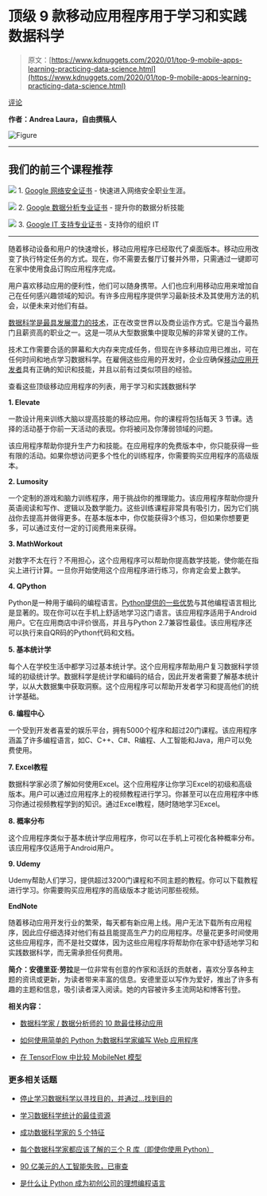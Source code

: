 # 顶级 9 款移动应用程序用于学习和实践数据科学

> 原文：[https://www.kdnuggets.com/2020/01/top-9-mobile-apps-learning-practicing-data-science.html](https://www.kdnuggets.com/2020/01/top-9-mobile-apps-learning-practicing-data-science.html)

[评论](#comments)

**作者：Andrea Laura，自由撰稿人**

![Figure](../Images/ff75c0ed5cb28b4a9e2cbb9ac4e21dd5.png)

* * *

## 我们的前三个课程推荐

![](../Images/0244c01ba9267c002ef39d4907e0b8fb.png) 1\. [Google 网络安全证书](https://www.kdnuggets.com/google-cybersecurity) - 快速进入网络安全职业生涯。

![](../Images/e225c49c3c91745821c8c0368bf04711.png) 2\. [Google 数据分析专业证书](https://www.kdnuggets.com/google-data-analytics) - 提升你的数据分析技能

![](../Images/0244c01ba9267c002ef39d4907e0b8fb.png) 3\. [Google IT 支持专业证书](https://www.kdnuggets.com/google-itsupport) - 支持你的组织 IT

* * *

随着移动设备和用户的快速增长，移动应用程序已经取代了桌面版本。移动应用改变了执行特定任务的方式。现在，你不需要去餐厅订餐并外带，只需通过一键即可在家中使用食品订购应用程序完成。

用户喜欢移动应用的便利性，他们可以随身携带。人们也应利用移动应用来增加自己在任何感兴趣领域的知识。有许多应用程序提供学习最新技术及其使用方法的机会，以便未来对他们有益。

[数据科学是最具发展潜力的技术](/2016/03/evolution-data-scientist.html)，正在改变世界以及商业运作方式。它是当今最热门且薪资高的职业之一。这是一项从大型数据集中提取见解的非常关键的工作。

技术工作需要合适的屏幕和大内存来完成任务，但现在许多移动应用已推出，可在任何时间和地点学习数据科学。在雇佣这些应用的开发时，企业应确保[移动应用开发者](https://www.appdexa.com/app-development-companies)具有正确的知识和技能，并且以前有过类似项目的经验。

查看这些顶级移动应用程序的列表，用于学习和实践数据科学

**1\. Elevate**

一款设计用来训练大脑以提高技能的移动应用。你的课程将包括每天 3 节课。选择的活动基于你前一天活动的表现。你将被问及你薄弱领域的问题。

该应用程序帮助你提升生产力和技能。在应用程序的免费版本中，你只能获得一些有限的活动。如果你想访问更多个性化的训练程序，你需要购买应用程序的高级版本。

**2\. Lumosity**

一个定制的游戏和脑力训练程序，用于挑战你的推理能力。该应用程序帮助你提升英语阅读和写作、逻辑以及数学能力。这些训练课程非常具有吸引力，因为它们挑战你去提高并做得更多。在基本版本中，你仅能获得3个练习，但如果你想要更多，可以通过支付一定的订阅费用来获得。

**3\. MathWorkout**

对数字不太在行？不用担心，这个应用程序可以帮助你提高数学技能，使你能在指尖上进行计算。一旦你开始使用这个应用程序进行练习，你肯定会爱上数学。

**4\. QPython**

Python是一种用于编码的编程语言。[Python提供的一些优势](/2020/01/10-python-tips-tricks-learn-today.html)与其他编程语言相比是显著的。现在你可以在手机上舒适地学习这门语言。该应用程序适用于Android用户。它在应用商店中评价很高，并且与Python 2.7兼容性最佳。该应用程序还可以执行来自QR码的Python代码和文档。

**5\. 基本统计学**

每个人在学校生活中都学习过基本统计学。这个应用程序帮助用户复习数据科学领域的初级统计学。数据科学是统计学和编码的结合，因此开发者需要了解基本统计学，以从大数据集中获取洞察。这个应用程序可以帮助开发者学习和提高他们的统计学基础。

**6\. 编程中心**

一个受到开发者喜爱的娱乐平台，拥有5000个程序和超过20门课程。该应用程序涵盖了许多编程语言，如C、C++、C#、R编程、人工智能和Java，用户可以免费使用。

**7\. Excel教程**

数据科学家必须了解如何使用Excel。这个应用程序让你学习Excel的初级和高级版本。用户可以通过应用程序上的视频教程进行学习。你甚至可以在应用程序中练习你通过视频教程学到的知识。通过Excel教程，随时随地学习Excel。

**8\. 概率分布**

这个应用程序类似于基本统计学应用程序，你可以在手机上可视化各种概率分布。该应用程序仅适用于Android用户。

**9\. Udemy**

Udemy帮助人们学习，提供超过3200门课程和不同主题的教程。你可以下载教程进行学习。你需要购买应用程序的高级版本才能访问那些视频。

**EndNote**

随着移动应用开发行业的繁荣，每天都有新应用上线。用户无法下载所有应用程序，因此应仔细选择对他们有益且能提高生产力的应用程序。尽量花更多时间使用这些应用程序，而不是社交媒体，因为这些应用程序将帮助你在家中舒适地学习和实践数据科学，而无需承担任何费用。

**简介：安德里亚·劳拉**是一位非常有创意的作家和活跃的贡献者，喜欢分享各种主题的资讯或更新，为读者带来丰富的信息。安德里亚以写作为爱好，推出了许多有趣的主题和信息，吸引读者深入阅读。她的内容被许多主流网站和博客刊登。

**相关内容：**

+   [数据科学家 / 数据分析师的 10 款最佳移动应用](https://www.kdnuggets.com/2018/10/10-best-mobile-apps-data-scientist.html)

+   [如何使用简单的 Python 为数据科学家编写 Web 应用程序](/2019/10/write-web-apps-using-simple-python-data-scientists.html)

+   [在 TensorFlow 中比较 MobileNet 模型](/2019/03/comparing-mobilenet-models-tensorflow.html)

### 更多相关话题

+   [停止学习数据科学以寻找目的，并通过…找到目的](https://www.kdnuggets.com/2021/12/stop-learning-data-science-find-purpose.html)

+   [学习数据科学统计的最佳资源](https://www.kdnuggets.com/2021/12/springboard-top-resources-learn-data-science-statistics.html)

+   [成功数据科学家的 5 个特征](https://www.kdnuggets.com/2021/12/5-characteristics-successful-data-scientist.html)

+   [每个数据科学家都应该了解的三个 R 库（即使你使用 Python）](https://www.kdnuggets.com/2021/12/three-r-libraries-every-data-scientist-know-even-python.html)

+   [90 亿美元的人工智能失败，已审查](https://www.kdnuggets.com/2021/12/9b-ai-failure-examined.html)

+   [是什么让 Python 成为初创公司的理想编程语言](https://www.kdnuggets.com/2021/12/makes-python-ideal-programming-language-startups.html)
